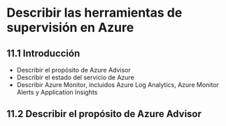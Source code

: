 # Describir las herramientas de supervisión en Azure

## 11.1 Introducción

- Describir el propósito de Azure Advisor
- Describir el estado del servicio de Azure
- Describir Azure Monitor, incluidos Azure Log Analytics, Azure Monitor Alerts y Application Insights

## 11.2 Describir el propósito de Azure Advisor

